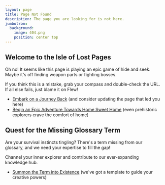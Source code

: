```yaml
---
layout: page
title: Page Not Found
description: The page you are looking for is not here.
jumbotron:
  background:
    image: 404.png
    position: center top
---
```


<div id="standard-404">
    <h2 id="missing-glossary-term">Welcome to the Isle of Lost Pages</h2>
    <p>Oh no! It seems like this page is playing an epic game of hide and seek. Maybe it's off finding weapon parts or fighting bosses.</p> 
    <p>If you think this is a mistake, grab your compass and double-check the URL. If all else fails, just blame it on Flew!</p>
    <ul class="list-disc">
        <li><a href="javascript:history.go(-1)">Embark on a Journey Back</a> (and consider updating the page that led you here)</li>
        <li><a href="{{ site.baseurl }}/">Begin an Epic Adventure Towards Home Sweet Home</a> (even prehistoric explorers crave the comfort of home)</li>
    </ul>
</div>

<div id="glossary-404" class="hidden">
    <h2 id="missing-glossary-term">Quest for the Missing Glossary Term</h2>
    <p>Are your survival instincts tingling? There's a term missing from our glossary, and we need your expertise to fill the gap!</p>
    <p>Channel your inner explorer and contribute to our ever-expanding knowledge hub.</p>
    <ul class="list-disc">
        <li><a id="glossary-404-term-link" href="#">Summon the Term into Existence</a> (we've got a template to guide your creative powers)</li>
    </ul>
</div>

<script>
    /** try to get the glossary term from the url */
    const termFromUrl = document.location.href.match(/\/glossary\/([^/?&#\.]+)/)?.[1] || null;

    if (termFromUrl) {
        /** hide standard-404 and show glossary-404 */
        document.getElementById('standard-404').classList.add('hidden');
        document.getElementById('glossary-404').classList.remove('hidden');

        /** build the template */
        const baseUrl = 'https://github.com/{{site.repository}}/';
        const imageUrl = baseUrl + 'upload/main/docs/assets/img/terms/';
        const title = termFromUrl.replace(/(?:^|-)\w/g, match => match.toUpperCase()).replace(/-/g, ' ');
        const contents = '---\n'
            + '# How to Create a Term \n'
            + '# \n'
            + '# Simply create the front-matter and content for this term using the template below. \n'
            + '# The front-matter is is this YAML formatted part between the "---".  It acts as a database row for this term. \n'
            + '# See https://jekyllrb.com/docs/front-matter/ for more information. \n'
            + '# \n'
            + '# Everything after the front-matter is content in markdown format. \n'
            + '# See https://docs.github.com/en/get-started/writing-on-github/getting-started-with-writing-and-formatting-on-github/basic-writing-and-formatting-syntax for more information. \n'
            + '\n'
            + '# Please remove the comments (all of the # and everything after them) as well as attributes that are not required for this term \n'
            + '\n'
            + '# check the title as it was generated from the URL, so may be missing characters like "+" \n'
            + 'title: ' + title + '\n'
            + '# hunt down or craft an image, then upload to ' + imageUrl + '\n'
            + 'image: ' + termFromUrl + '.png\n'
            + 'description: TODO         # try to get the in-game description of the item, otherwise make something up \n'
            + 'category: TODO            # PLEASE SELECT ONE; Resource, Structure, Tool, Weapon, Armor' + '\n'
            + 'mod: TODO                 # PLEASE SELECT ONE; Base, Spitfire Armory, Ark Eternal, Primal Fear, Awesome Teleporters, Other? see modpack \n'
            + 'wiki_links:               # links to mod wikis \n'
            + '  - title:                # link1: title of the wiki page \n'
            + '    url:                  # link1: full url to the wiki page \n'
            + '  - title:                # link2 \n'
            + '    url:                  # link2 \n'
            + 'dropped_by: [TODO]        # creatures that drop this, if it\'s a dropped item (separate multiple with a comma, eg [Dung Beetle,Trilobite]) \n'
            + 'recipes:                  # recipes to craft this, if it\'s a craftable item \n'
            + '  - structures: [TODO]    # recipe1: structures this recipe can be crafted by (separate multiple with a comma, eg [Fabricator, Tek Replicator]) \n' 
            + '    ingredients:          # recipe1: list of ingredients \n'
            + '      - names: [TODO]     # recipe1: ingredient1: names of the ingredient (separate multiple with a comma, eg [Chitin,Keratin]) \n'
            + '        quantity: 0       # recipe1: ingredient1: quantity of ingredient required \n'
            + '      - names: [TODO]     # recipe1: ingredient2 \n' 
            + '        quantity: 0       # recipe1: ingredient2 \n'
            + '  - structures: [TODO]    # recipe2 \n' 
            + '    ingredients:          # recipe2 \n'
            + '      - names: [TODO]     # recipe2 \n'
            + '        quantity: 0       # recipe2 \n'
            + '      - names: [TODO]     # recipe2 \n' 
            + '        quantity: 0       # recipe2 \n'
            + '---\n'
            + '\n'
            + '## My Subheading\n'
            + '\n'
            + 'Add markdown here which will appear in the body content.\n'
            + '\n'
            + '1. ordered lists \n'
            + '  1. a sub item \n'
            + '1. another item \n'
            + '\n'
            + '- unordered lists \n'
            + '  - sub item \n'
            + '- another item \n'
            + '\n'
            + 'format text as *italic*, **bold**, ~~strikethrough~~, `code`, [link](https://google.com/) \n'
            + '\n'
            + '```\n'
            + 'multline\n'
            + 'code block\n'
            + '```\n'
            + '\n'
            + '> Text that is a quote\n'
            + '\n';
        const termUrl = baseUrl + 'new/main/docs/_terms/?filename=' + termFromUrl + '.md' + '&value=' + encodeURIComponent(contents);

        /** populate the link */
        const termLink = document.getElementById('glossary-404-term-link');
        termLink.setAttribute('href', termUrl);
        termLink.innerHTML = 'Create Term: "' + title + '" in <code>' + termFromUrl + '.md</code>';
    }
</script>
